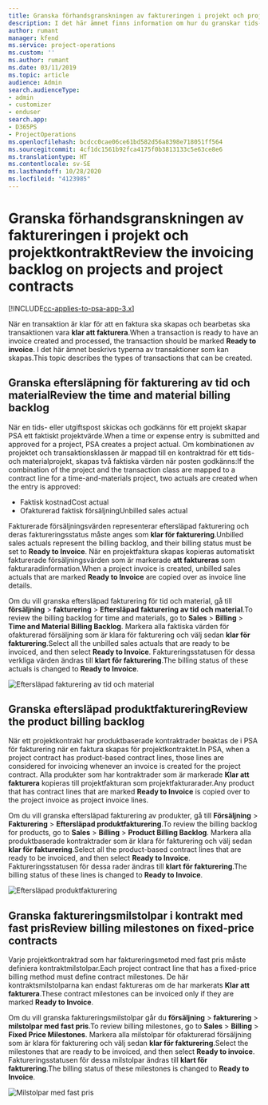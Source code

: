 ```yaml
---
title: Granska förhandsgranskningen av faktureringen i projekt och projektkontrakt
description: I det här ämnet finns information om hur du granskar tids-, utgifts- och produkteftersläpningar och hur du markerar dem som klara för fakturering.
author: rumant
manager: kfend
ms.service: project-operations
ms.custom: ''
ms.author: rumant
ms.date: 03/11/2019
ms.topic: article
audience: Admin
search.audienceType:
- admin
- customizer
- enduser
search.app:
- D365PS
- ProjectOperations
ms.openlocfilehash: bcdcc0cae06ce61bd582d56a8398e718051ff564
ms.sourcegitcommit: 4cf1dc1561b92fca4175f0b3813133c5e63ce8e6
ms.translationtype: HT
ms.contentlocale: sv-SE
ms.lasthandoff: 10/28/2020
ms.locfileid: "4123985"
---
```

# <a name="review-the-invoicing-backlog-on-projects-and-project-contracts"></a><span data-ttu-id="51075-103">Granska förhandsgranskningen av faktureringen i projekt och projektkontrakt</span><span class="sxs-lookup"><span data-stu-id="51075-103">Review the invoicing backlog on projects and project contracts</span></span>

[!INCLUDE[cc-applies-to-psa-app-3.x](../includes/cc-applies-to-psa-app-3x.md)]

<span data-ttu-id="51075-104">När en transaktion är klar för att en faktura ska skapas och bearbetas ska transaktionen vara **klar att fakturera**.</span><span class="sxs-lookup"><span data-stu-id="51075-104">When a transaction is ready to have an invoice created and processed, the transaction should be marked **Ready to invoice**.</span></span> <span data-ttu-id="51075-105">I det här ämnet beskrivs typerna av transaktioner som kan skapas.</span><span class="sxs-lookup"><span data-stu-id="51075-105">This topic describes the types of transactions that can be created.</span></span>

## <a name="review-the-time-and-material-billing-backlog"></a><span data-ttu-id="51075-106">Granska eftersläpning för fakturering av tid och material</span><span class="sxs-lookup"><span data-stu-id="51075-106">Review the time and material billing backlog</span></span>

<span data-ttu-id="51075-107">När en tids- eller utgiftspost skickas och godkänns för ett projekt skapar PSA ett faktiskt projektvärde.</span><span class="sxs-lookup"><span data-stu-id="51075-107">When a time or expense entry is submitted and approved for a project, PSA creates a project actual.</span></span> <span data-ttu-id="51075-108">Om kombinationen av projektet och transaktionsklassen är mappad till en kontraktrad för ett tids- och materialprojekt, skapas två faktiska värden när posten godkänns:</span><span class="sxs-lookup"><span data-stu-id="51075-108">If the combination of the project and the transaction class are mapped to a contract line for a time-and-materials project, two actuals are created when the entry is approved:</span></span>

- <span data-ttu-id="51075-109">Faktisk kostnad</span><span class="sxs-lookup"><span data-stu-id="51075-109">Cost actual</span></span> 
- <span data-ttu-id="51075-110">Ofakturerad faktisk försäljning</span><span class="sxs-lookup"><span data-stu-id="51075-110">Unbilled sales actual</span></span>

<span data-ttu-id="51075-111">Fakturerade försäljningsvärden representerar eftersläpad fakturering och deras faktureringsstatus måste anges som **klar för fakturering**.</span><span class="sxs-lookup"><span data-stu-id="51075-111">Unbilled sales actuals represent the billing backlog, and their billing status must be set to **Ready to Invoice**.</span></span> <span data-ttu-id="51075-112">När en projektfaktura skapas kopieras automatiskt fakturerade försäljningsvärden som är markerade **att faktureras** som fakturaradinformation.</span><span class="sxs-lookup"><span data-stu-id="51075-112">When a project invoice is created, unbilled sales actuals that are marked **Ready to Invoice** are copied over as invoice line details.</span></span>

<span data-ttu-id="51075-113">Om du vill granska eftersläpad fakturering för tid och material, gå till **försäljning** \> **fakturering** \> **Eftersläpad fakturering av tid och material**.</span><span class="sxs-lookup"><span data-stu-id="51075-113">To review the billing backlog for time and materials, go to **Sales** \> **Billing** \> **Time and Material Billing Backlog**.</span></span> <span data-ttu-id="51075-114">Markera alla faktiska värden för ofakturerad försäljning som är klara för fakturering och välj sedan **klar för fakturering**.</span><span class="sxs-lookup"><span data-stu-id="51075-114">Select all the unbilled sales actuals that are ready to be invoiced, and then select **Ready to Invoice**.</span></span> <span data-ttu-id="51075-115">Faktureringsstatusen för dessa verkliga värden ändras till **klart för fakturering**.</span><span class="sxs-lookup"><span data-stu-id="51075-115">The billing status of these actuals is changed to **Ready to Invoice**.</span></span>

![Eftersläpad fakturering av tid och material](media/TMBacklog.png)

## <a name="review-the-product-billing-backlog"></a><span data-ttu-id="51075-117">Granska eftersläpad produktfakturering</span><span class="sxs-lookup"><span data-stu-id="51075-117">Review the product billing backlog</span></span>

<span data-ttu-id="51075-118">När ett projektkontrakt har produktbaserade kontraktrader beaktas de i PSA för fakturering när en faktura skapas för projektkontraktet.</span><span class="sxs-lookup"><span data-stu-id="51075-118">In PSA, when a project contract has product-based contract lines, those lines are considered for invoicing whenever an invoice is created for the project contract.</span></span> <span data-ttu-id="51075-119">Alla produkter som har kontraktrader som är markerade **Klar att fakturera** kopieras till projektfakturan som projektfakturarader.</span><span class="sxs-lookup"><span data-stu-id="51075-119">Any product that has contract lines that are marked **Ready to Invoice** is copied over to the project invoice as project invoice lines.</span></span>

<span data-ttu-id="51075-120">Om du vill granska eftersläpad fakturering av produkter, gå till **Försäljning** \> **Fakturering** \> **Eftersläpad produktfakturering**.</span><span class="sxs-lookup"><span data-stu-id="51075-120">To review the billing backlog for products, go to **Sales** \> **Billing** \> **Product Billing Backlog**.</span></span> <span data-ttu-id="51075-121">Markera alla produktbaserade kontraktrader som är klara för fakturering och välj sedan **klar för fakturering**.</span><span class="sxs-lookup"><span data-stu-id="51075-121">Select all the product-based contract lines that are ready to be invoiced, and then select **Ready to Invoice**.</span></span> <span data-ttu-id="51075-122">Faktureringsstatusen för dessa rader ändras till **klart för fakturering**.</span><span class="sxs-lookup"><span data-stu-id="51075-122">The billing status of these lines is changed to **Ready to Invoice**.</span></span>

![Eftersläpad produktfakturering](media/ProductBacklog.png)

## <a name="review-billing-milestones-on-fixed-price-contracts"></a><span data-ttu-id="51075-124">Granska faktureringsmilstolpar i kontrakt med fast pris</span><span class="sxs-lookup"><span data-stu-id="51075-124">Review billing milestones on fixed-price contracts</span></span>

<span data-ttu-id="51075-125">Varje projektkontraktrad som har faktureringsmetod med fast pris måste definiera kontraktmilstolpar.</span><span class="sxs-lookup"><span data-stu-id="51075-125">Each project contract line that has a fixed-price billing method must define contract milestones.</span></span> <span data-ttu-id="51075-126">De här kontraktsmilstolparna kan endast faktureras om de har markerats **Klar att fakturera**.</span><span class="sxs-lookup"><span data-stu-id="51075-126">These contract milestones can be invoiced only if they are marked **Ready to Invoice**.</span></span> 

<span data-ttu-id="51075-127">Om du vill granska faktureringsmilstolpar går du **försäljning** \> **fakturering** \> **milstolpar med fast pris**.</span><span class="sxs-lookup"><span data-stu-id="51075-127">To review billing milestones, go to **Sales** \> **Billing** \> **Fixed Price Milestones**.</span></span> <span data-ttu-id="51075-128">Markera alla milstolpar för ofakturerad försäljning som är klara för fakturering och välj sedan **klar för fakturering**.</span><span class="sxs-lookup"><span data-stu-id="51075-128">Select the milestones that are ready to be invoiced, and then select **Ready to invoice**.</span></span> <span data-ttu-id="51075-129">Faktureringsstatusen för dessa milstolpar ändras till **klart för fakturering**.</span><span class="sxs-lookup"><span data-stu-id="51075-129">The billing status of these milestones is changed to **Ready to Invoice**.</span></span>

![Milstolpar med fast pris](media/FPBacklog.png)
